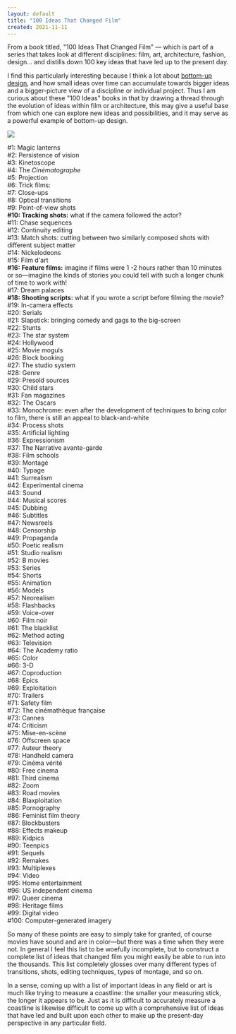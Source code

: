 ```yaml
---
layout: default
title: "100 Ideas That Changed Film"
created: 2021-11-11
---
```


From a book titled, "100 Ideas That Changed Film" — which is part of a series that takes look at different disciplines: film, art, architecture, fashion, design... and distills down 100 key ideas that have led up to the present day.

I find this particularly interesting because I think a lot about [bottom-up design](/quick-ideas/cities#2), and how small ideas over time can accumulate towards bigger ideas and a bigger-picture view of a discipline or individual project. Thus I am curious about these "100 Ideas" books in that by drawing a thread through the evolution of ideas within film or architecture, this may give a useful base from which one can explore new ideas and possibilities, and it may serve as a powerful example of bottom-up design.

![](/images/100-ideas-that-changed-film.png)

#1: Magic lanterns<br>
#2: Persistence of vision<br>
#3: Kinetoscope<br>
#4: The _Cinématographe_<br>
#5: Projection<br>
#6: Trick films: <br>
#7: Close-ups<br>
#8: Optical transitions<br>
#9: Point-of-view shots<br>
**#10: Tracking shots:** what if the camera followed the actor?<br>
#11: Chase sequences<br>
#12: Continuity editing<br>
#13: Match shots: cutting between two similarly composed shots with different subject matter<br>
#14: Nickelodeons<br>
#15: Film d'art<br>
**#16: Feature films:** imagine if films were 1 -2 hours rather than 10 minutes or so—imagine the kinds of stories you could tell with such a longer chunk of time to work with!<br>
#17: Dream palaces<br>
**#18: Shooting scripts:** what if you wrote a script before filming the movie?<br>
#19: In-camera effects<br>
#20: Serials<br>
#21: Slapstick: bringing comedy and gags to the big-screen<br>
#22: Stunts<br>
#23: The star system<br>
#24: Hollywood<br>
#25: Movie moguls<br>
#26: Block booking<br>
#27: The studio system<br>
#28: Genre<br>
#29: Presold sources<br>
#30: Child stars<br>
#31: Fan magazines<br>
#32: The Oscars<br>
#33: Monochrome: even after the development of techniques to bring color to film, there is still an appeal to black-and-white<br>
#34: Process shots<br>
#35: Artificial lighting<br>
#36: Expressionism<br>
#37: The Narrative avante-garde<br>
#38: Film schools<br>
#39: Montage<br>
#40: Typage<br>
#41: Surrealism<br>
#42: Experimental cinema<br>
#43: Sound<br>
#44: Musical scores<br>
#45: Dubbing<br>
#46: Subtitles<br>
#47: Newsreels<br>
#48: Censorship<br>
#49: Propaganda<br>
#50: Poetic realism<br>
#51: Studio realism<br>
#52: B movies<br>
#53: Series<br>
#54: Shorts<br>
#55: Animation<br>
#56: Models<br>
#57: Neorealism<br>
#58: Flashbacks<br>
#59: Voice-over<br>
#60: Film noir<br>
#61: The blacklist<br>
#62: Method acting<br>
#63: Television<br>
#64: The Academy ratio<br>
#65: Color<br>
#66: 3-D<br>
#67: Coproduction<br>
#68: Epics<br>
#69: Exploitation<br>
#70: Trailers<br>
#71: Safety film<br>
#72: The cinémathèque française<br>
#73: Cannes<br>
#74: Criticism<br>
#75: Mise-en-scène<br>
#76: Offscreen space<br>
#77: Auteur theory<br>
#78: Handheld camera<br>
#79: Cinéma vérité<br>
#80: Free cinema<br>
#81: Third cinema<br>
#82: Zoom<br>
#83: Road movies<br>
#84: Blaxploitation<br>
#85: Pornography<br>
#86: Feminist film theory<br>
#87: Blockbusters<br>
#88: Effects makeup<br>
#89: Kidpics<br>
#90: Teenpics<br>
#91: Sequels<br>
#92: Remakes<br>
#93: Multiplexes<br>
#94: Video<br>
#95: Home entertainment<br>
#96: US independent cinema<br>
#97: Queer cinema<br>
#98: Heritage films<br>
#99: Digital video<br>
#100: Computer-generated imagery

So many of these points are easy to simply take for granted, of course movies have sound and are in color—but there was a time when they were not. In general I feel this list to be woefully incomplete, but to construct a complete list of ideas that changed film you might easily be able to run into the thousands. This list completely glosses over many different types of transitions, shots, editing techniques, types of montage, and so on.

In a sense, coming up with a list of important ideas in any field or art is much like trying to measure a coastline: the smaller your measuring stick, the longer it appears to be. Just as it is difficult to accurately measure a coastline is likewise difficult to come up with a comprehensive list of ideas that have led and built upon each other to make up the present-day perspective in any particular field.